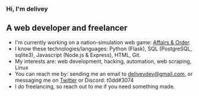 ### Hi, I'm delivey

## A web developer and freelancer
* I'm currently working on a nation-simulation web game: [Affairs & Order](https://www.reddit.com/r/AffairsAndOrder). 
* I know these technologies/languages: Python (Flask), SQL (PostgreSQL, sqlite3), Javascript (Node.js & Express), HTML, Git.
* My interests are: web development, hacking, automation, web scraping, Linux
* You can reach me by: sending me an email to deliveydev@gmail.com, or messaging me on [Twitter](https://twitter.com/delivey2) or Discord: t0dd#3074
* I do freelancing, so reach out to me if you need something made.
<!--
**delivey/delivey** is a ✨ _special_ ✨ repository because its `README.md` (this file) appears on your GitHub profile.
README based on: https://github.com/crhenr/crhenr/blob/master/README.md

or find services I already offer on my [Fiverr](https://www.fiverr.com/delivey) page.

